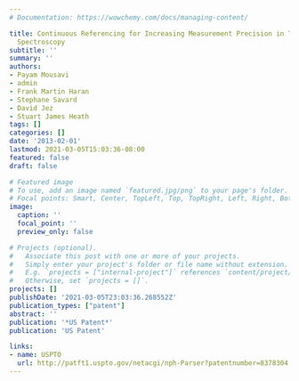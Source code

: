```yaml
---
# Documentation: https://wowchemy.com/docs/managing-content/

title: Continuous Referencing for Increasing Measurement Precision in Time-Domain
  Spectroscopy
subtitle: ''
summary: ''
authors:
- Payam Mousavi
- admin
- Frank Martin Haran
- Stephane Savard
- David Jez
- Stuart James Heath
tags: []
categories: []
date: '2013-02-01'
lastmod: 2021-03-05T15:03:36-08:00
featured: false
draft: false

# Featured image
# To use, add an image named `featured.jpg/png` to your page's folder.
# Focal points: Smart, Center, TopLeft, Top, TopRight, Left, Right, BottomLeft, Bottom, BottomRight.
image:
  caption: ''
  focal_point: ''
  preview_only: false

# Projects (optional).
#   Associate this post with one or more of your projects.
#   Simply enter your project's folder or file name without extension.
#   E.g. `projects = ["internal-project"]` references `content/project/deep-learning/index.md`.
#   Otherwise, set `projects = []`.
projects: []
publishDate: '2021-03-05T23:03:36.268552Z'
publication_types: ["patent"]
abstract: ''
publication: '*US Patent*'
publication: 'US Patent'

links:
- name: USPTO
  url: http://patft1.uspto.gov/netacgi/nph-Parser?patentnumber=8378304
---
```

